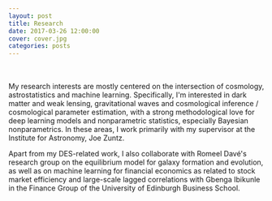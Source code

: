 ```yaml
---
layout: post
title: Research
date: 2017-03-26 12:00:00
cover: cover.jpg
categories: posts
---
```


<br><br>
My research interests are mostly centered on the intersection of cosmology, astrostatistics and machine learning. Specifically, I'm interested in dark matter and weak lensing, gravitational waves and cosmological inference / cosmological parameter estimation, with a strong methodological love for deep learning models and nonparametric statistics, especially Bayesian nonparametrics. In these areas, I work primarily with my supervisor at the Institute for Astronomy, Joe Zuntz.

Apart from my DES-related work, I also collaborate with Romeel Davé's research group on the equilibrium model for galaxy formation and evolution, as well as on machine learning for financial economics as related to stock market efficiency and large-scale lagged correlations with Gbenga Ibikunle in the Finance Group of the University of Edinburgh Business School.

